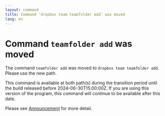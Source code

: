 ```yaml
---
layout: command
title: Command `dropbox team teamfolder add` was moved
lang: en
---
```


# Command `teamfolder add` was moved

The command `teamfolder add` was moved to `dropbox team teamfolder add`. Please use the new path.

This command is available at both path(s) during the transition period until the build released before 2024-06-30T15:00:00Z. If you are using this version of the program, this command will continue to be available after this date.

Please see [Announcement](https://github.com/watermint/toolbox/discussions/799) for more detail.


